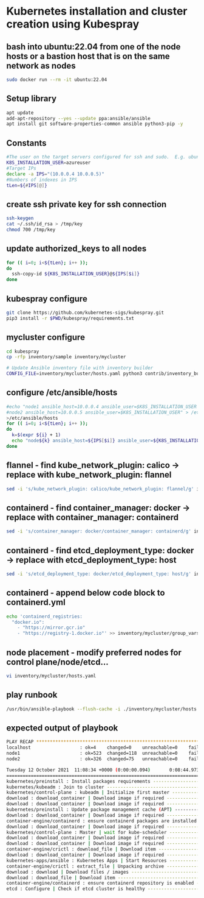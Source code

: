 # Kubernetes installation and cluster creation using Kubespray

## bash into ubuntu:22.04 from one of the node hosts or a bastion host that is on the same network as nodes
```bash
sudo docker run --rm -it ubuntu:22.04
```

## Setup library
```bash
apt update
add-apt-repository --yes --update ppa:ansible/ansible
apt install git software-properties-common ansible python3-pip -y
```

## Constants
```bash
#The user on the target servers configured for ssh and sudo.  E.g. ubuntu/azureuser/ec2user/opc depending on cloud providers
K8S_INSTALLATION_USER=azureuser
#Target IPs
declare -a IPS="(10.0.0.4 10.0.0.5)"
#Numbers of indexes in IPS
tLen=${#IPS[@]}
```

## create ssh private key for ssh connection
```bash
ssh-keygen
cat ~/.ssh/id_rsa > /tmp/key
chmod 700 /tmp/key
```

## update authorized_keys to all nodes
```bash
for (( i=0; i<${tLen}; i++ ));
do
  ssh-copy-id ${K8S_INSTALLATION_USER}@${IPS[$i]}
done
```

## kubespray configure
```bash
git clone https://github.com/kubernetes-sigs/kubespray.git
pip3 install -r $PWD/kubespray/requirements.txt
```

## mycluster configure
```bash
cd kubespray
cp -rfp inventory/sample inventory/mycluster

# Update Ansible inventory file with inventory builder
CONFIG_FILE=inventory/mycluster/hosts.yaml python3 contrib/inventory_builder/inventory.py ${IPS[@]}
```

## configure /etc/ansible/hosts
```bash
#echo "node1 ansible_host=10.0.0.4 ansible_user=$K8S_INSTALLATION_USER
#node2 ansible_host=10.0.0.5 ansible_user=$K8S_INSTALLATION_USER" > /etc/ansible/hosts
>/etc/ansible/hosts
for (( i=0; i<${tLen}; i++ ));
do
  k=$(expr ${i} + 1)
  echo "node${k} ansible_host=${IPS[$i]} ansible_user=${K8S_INSTALLATION_USER}" >> /etc/ansible/hosts
done
```

## flannel - find kube_network_plugin: calico -> replace with kube_network_plugin: flannel
```bash
sed -i 's/kube_network_plugin: calico/kube_network_plugin: flannel/g' inventory/mycluster/group_vars/k8s_cluster/k8s-cluster.yml
```

## containerd - find container_manager: docker -> replace with container_manager: containerd
```bash
sed -i 's/container_manager: docker/container_manager: containerd/g' inventory/mycluster/group_vars/k8s_cluster/k8s-cluster.yml
```

## containerd - find etcd_deployment_type: docker -> replace with etcd_deployment_type: host
```bash
sed -i 's/etcd_deployment_type: docker/etcd_deployment_type: host/g' inventory/mycluster/group_vars/etcd.yml
```

## containerd - append below code block to containerd.yml
```bash
echo 'containerd_registries:
  "docker.io":
    - "https://mirror.gcr.io"
    - "https://registry-1.docker.io"' >> inventory/mycluster/group_vars/all/containerd.yml
```
## node placement - modify preferred nodes for control plane/node/etcd...
```bash
vi inventory/mycluster/hosts.yaml
```
## play runbook
```bash
/usr/bin/ansible-playbook --flush-cache -i ./inventory/mycluster/hosts.yaml  --become --become-user=root --private-key="/tmp/key" -e ansible_user=$K8S_INSTALLATION_USER ./cluster.yml -e ignore_assert_errors=yes
```
## expected output of playbook
```bash
PLAY RECAP **********************************************************************************************************************************************
localhost                  : ok=4    changed=0    unreachable=0    failed=0    skipped=0    rescued=0    ignored=0
node1                      : ok=523  changed=118  unreachable=0    failed=0    skipped=1090 rescued=0    ignored=2
node2                      : ok=326  changed=75   unreachable=0    failed=0    skipped=594  rescued=0    ignored=1

Tuesday 12 October 2021  11:08:34 +0000 (0:00:00.094)       0:08:44.973 *******
===============================================================================
kubernetes/preinstall : Install packages requirements ------------------------------------------------------------------------------------------- 40.18s
kubernetes/kubeadm : Join to cluster ------------------------------------------------------------------------------------------------------------ 24.63s
kubernetes/control-plane : kubeadm | Initialize first master ------------------------------------------------------------------------------------ 19.31s
download : download_container | Download image if required -------------------------------------------------------------------------------------- 13.35s
download : download_container | Download image if required -------------------------------------------------------------------------------------- 12.86s
kubernetes/preinstall : Update package management cache (APT) ----------------------------------------------------------------------------------- 11.34s
download : download_container | Download image if required -------------------------------------------------------------------------------------- 10.72s
container-engine/containerd : ensure containerd packages are installed --------------------------------------------------------------------------- 9.81s
download : download_container | Download image if required --------------------------------------------------------------------------------------- 9.35s
kubernetes/control-plane : Master | wait for kube-scheduler -------------------------------------------------------------------------------------- 7.15s
download : download_container | Download image if required --------------------------------------------------------------------------------------- 6.94s
download : download_container | Download image if required --------------------------------------------------------------------------------------- 6.90s
container-engine/crictl : download_file | Download item ------------------------------------------------------------------------------------------ 6.59s
download : download_container | Download image if required --------------------------------------------------------------------------------------- 6.51s
kubernetes-apps/ansible : Kubernetes Apps | Start Resources -------------------------------------------------------------------------------------- 5.81s
container-engine/crictl : extract_file | Unpacking archive --------------------------------------------------------------------------------------- 5.63s
download : download | Download files / images ---------------------------------------------------------------------------------------------------- 5.61s
download : download_file | Download item --------------------------------------------------------------------------------------------------------- 5.42s
container-engine/containerd : ensure containerd repository is enabled ---------------------------------------------------------------------------- 5.34s
etcd : Configure | Check if etcd cluster is healthy ---------------------------------------------------------------------------------------------- 5.28s
```
